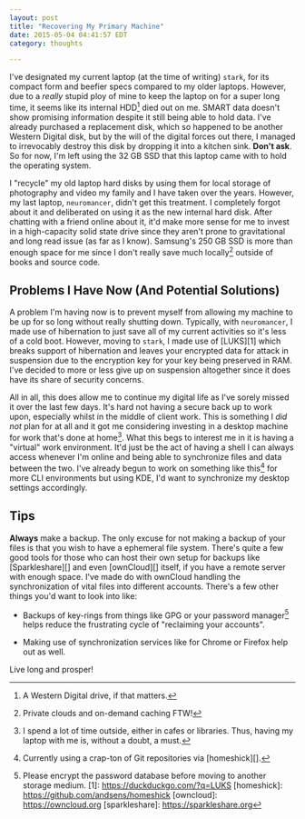 ```yaml
---
layout: post
title: "Recovering My Primary Machine"
date: 2015-05-04 04:41:57 EDT
category: thoughts

---
```


I've designated my current laptop (at the time of writing) `stark`, for its
compact form and beefier specs compared to my older laptops. However, due to a
*really* stupid ploy of mine to keep the laptop on for a super long time, it
seems like its internal HDD[^1] died out on me. SMART data doesn't show
promising information despite it still being able to hold data. I've already
purchased a replacement disk, which so happened to be another Western Digital
disk, but by the will of the digital forces out there, I managed to irrevocably
destroy this disk by dropping it into a kitchen sink. **Don't ask**. So for now,
I'm left using the 32 GB SSD that this laptop came with to hold the operating
system.

I "recycle" my old laptop hard disks by using them for local storage of
photography and video my family and I have taken over the years. However, my
last laptop, `neuromancer`, didn't get this treatment. I completely forgot about
it and deliberated on using it as the new internal hard disk. After chatting
with a friend online about it, it'd make more sense for me to invest in a
high-capacity solid state drive since they aren't prone to gravitational and
long read issue (as far as I know). Samsung's 250 GB SSD is more than enough
space for me since I don't really save much locally[^2] outside of books and
source code.

## Problems I Have Now (And Potential Solutions)

A problem I'm having now is to prevent myself from allowing my machine to be up
for so long without really shutting down. Typically, with `neuromancer`, I made
use of hibernation to just save all of my current activities so it's less of a
cold boot. However, moving to `stark`, I made use of [LUKS][1] which breaks
support of hibernation and leaves your encrypted data for attack in suspension
due to the encryption key for your key being preserved in RAM. I've decided to
more or less give up on suspension altogether since it does have its share of
security concerns.

All in all, this does allow me to continue my digital life as I've sorely missed
it over the last few days. It's hard not having a secure back up to work upon,
especially whilst in the middle of client work. This is something I _did not_
plan for at all and it got me considering investing in a desktop machine for
work that's done at home[^3]. What this begs to interest me in it is having a
"virtual" work environment. It'd just be the act of having a shell I can always
access whenever I'm online and being able to synchronize files and data between
the two. I've already begun to work on something like this[^4] for more CLI
environments but using KDE, I'd want to synchronize my desktop settings
accordingly.

## Tips

**Always** make a backup. The only excuse for not making a backup of your files
is that you wish to have a ephemeral file system. There's quite a few good tools
for those who can host their own setup for backups like [Sparkleshare][] and even
[ownCloud][] itself, if you have a remote server with enough space. I've made do
with ownCloud handling the synchronization of vital files into different
accounts. There's a few other things you'd want to look into like:

  * Backups of key-rings from things like GPG or your password manager[^5]
    helps reduce the frustrating cycle of "reclaiming your accounts".

  * Making use of synchronization services like for Chrome or Firefox help
  out as well.

Live long and prosper!

[^1]: A Western Digital drive, if that matters.
[^2]: Private clouds and on-demand caching FTW!
[^3]: I spend a lot of time outside, either in cafes or libraries. Thus, having my laptop with me is, without a doubt, a must.
[^4]: Currently using a crap-ton of Git repositories via [homeshick][].
[^5]: Please encrypt the password database before moving to another storage medium.
[1]: https://duckduckgo.com/?q=LUKS
[homeshick]: https://github.com/andsens/homeshick
[owncloud]: https://owncloud.org
[sparkleshare]: https://sparkleshare.org
